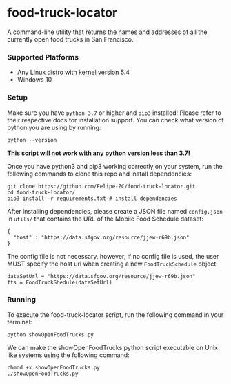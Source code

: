 # food-truck-locator
A command-line utility that returns the names and addresses of all the currently open food trucks in San Francisco.

### Supported Platforms

- Any Linux distro with kernel version 5.4
- Windows 10

### Setup
Make sure you have ```python 3.7```  or higher and ```pip3``` installed!
Please refer to their respective docs for installation support.
You can check what version of python you are using by running:
```
python --version 
```

**This script will not work with any python version less than 3.7!**

Once you have python3 and pip3 working correctly on your system,
run the following commands to clone this repo and install dependencies:
```
git clone https://github.com/Felipe-ZC/food-truck-locator.git
cd food-truck-locator/
pip3 install -r requirements.txt # install dependencies 
```

After installing dependencies, please create a JSON file named ```config.json```
in ```utils/``` that contains the URL of the Mobile Food Schedule dataset:
```
{
  "host" : "https://data.sfgov.org/resource/jjew-r69b.json"
}
```

The config file is not necessary, however, if no config file
is used, the user MUST specify the host url when creating a 
new ```FoodTruckSchedule``` object:

```
dataSetUrl = "https://data.sfgov.org/resource/jjew-r69b.json"
fts = FoodTruckShedule(dataSetUrl)
```

### Running
To execute the food-truck-locator script, run the following command
in your terminal:
```
python showOpenFoodTrucks.py
```

We can make the showOpenFoodTrucks python script executable on Unix
like systems using the following command:
```
chmod +x showOpenFoodTrucks.py
./showOpenFoodTrucks.py 
```
